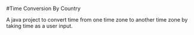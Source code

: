 #Time Conversion By Country

A java project to convert time from one time zone to another time zone by taking time as a user input.

